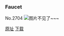### Faucet
No.2704
![图片不见了~~~](https://imgs.xkcd.com/comics/faucet.png)

[原址](https://xkcd.com//2704) [下载](https://imgs.xkcd.com/comics/faucet.png)


